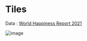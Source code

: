 # Tiles

Data : [World Happiness Report 2021](https://www.kaggle.com/datasets/ajaypalsinghlo/world-happiness-report-2021)

![image](https://user-images.githubusercontent.com/31981663/164979567-a83ea34e-4aca-426b-8aeb-5d994a262080.png)
